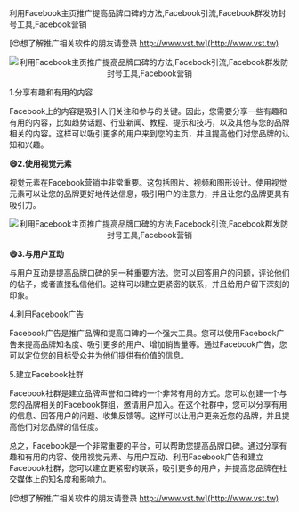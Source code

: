 利用Facebook主页推广提高品牌口碑的方法,Facebook引流,Facebook群发防封号工具,Facebook营销

[😍想了解推广相关软件的朋友请登录 http://www.vst.tw](http://www.vst.tw)

 <center><img src="https://vst.tw/MP4/tuiguang/png/8.png" alt="利用Facebook主页推广提高品牌口碑的方法,Facebook引流,Facebook群发防封号工具,Facebook营销"></center>

1.分享有趣和有用的内容

Facebook上的内容是吸引人们关注和参与的关键。因此，您需要分享一些有趣和有用的内容，比如趋势话题、行业新闻、教程、提示和技巧，以及其他与您的品牌相关的内容。这样可以吸引更多的用户来到您的主页，并且提高他们对您品牌的认知和兴趣。

**😄2.使用视觉元素**

视觉元素在Facebook营销中非常重要。这包括图片、视频和图形设计。使用视觉元素可以让您的品牌更好地传达信息，吸引用户的注意力，并且让您的品牌更具有吸引力。

 <center><img src="https://vst.tw/MP4/tuiguang/png/3.png" alt="利用Facebook主页推广提高品牌口碑的方法,Facebook引流,Facebook群发防封号工具,Facebook营销"></center>

**😄3.与用户互动**

与用户互动是提高品牌口碑的另一种重要方法。您可以回答用户的问题，评论他们的帖子，或者直接私信他们。这样可以建立更紧密的联系，并且给用户留下深刻的印象。

4.利用Facebook广告

Facebook广告是推广品牌和提高口碑的一个强大工具。您可以使用Facebook广告来提高品牌知名度、吸引更多的用户、增加销售量等。通过Facebook广告，您可以定位您的目标受众并为他们提供有价值的信息。

5.建立Facebook社群

Facebook社群是建立品牌声誉和口碑的一个非常有用的方式。您可以创建一个与您的品牌相关的Facebook群组，邀请用户加入。在这个社群中，您可以分享有用的信息、回答用户的问题、收集反馈等。这样可以让用户更亲近您的品牌，并且提高他们对您品牌的信任度。

总之，Facebook是一个非常重要的平台，可以帮助您提高品牌口碑。通过分享有趣和有用的内容、使用视觉元素、与用户互动、利用Facebook广告和建立Facebook社群，您可以建立更紧密的联系，吸引更多的用户，并提高您品牌在社交媒体上的知名度和影响力。

[😍想了解推广相关软件的朋友请登录 http://www.vst.tw](http://www.vst.tw)



